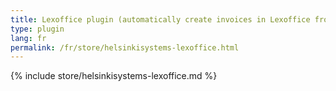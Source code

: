```yaml
---
title: Lexoffice plugin (automatically create invoices in Lexoffice from Kimai invoices)
type: plugin
lang: fr
permalink: /fr/store/helsinkisystems-lexoffice.html
---
```


{% include store/helsinkisystems-lexoffice.md %}
